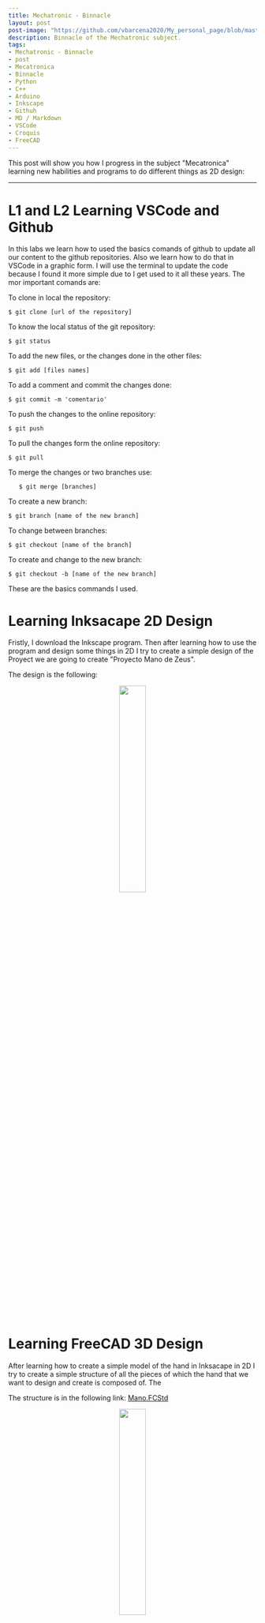 ```yaml
---
title: Mechatronic - Binnacle
layout: post
post-image: "https://github.com/vbarcena2020/My_personal_page/blob/master/assets/images/Mecatronica_img2.jpg?raw=true"
description: Binnacle of the Mechatronic subject.
tags:
- Mechatronic - Binnacle
- post
- Mecatronica
- Binnacle
- Python
- C++
- Arduino
- Inkscape
- Githuh
- MD / Markdown 
- VSCode
- Croquis
- FreeCAD
---
```


This post will show you how I progress in the subject "Mecatronica" learning new habilities and programs to do different things as 2D design:

---
 
# **L1 and L2 Learning VSCode and Github**
In this labs we learn how to used the basics comands of github to update all our content to the github repositories. Also we learn how to do that in VSCode in a graphic form. I will use the terminal to update the code because I found it more simple due to I get used to it all these years. The mor important comands are:

To clone in local the repository:
~~~
$ git clone [url of the repository]
~~~
To know the local status of the git repository:
~~~
$ git status
~~~
To add the new files, or the changes done in the other files:
~~~
$ git add [files names]
~~~
To add a comment and commit the changes done:
~~~
$ git commit -m 'comentario'
~~~
To push the changes to the online repository:
~~~
$ git push
~~~
To pull the changes form the online repository:
~~~
$ git pull
~~~
To merge the changes or two branches use:
~~~
   $ git merge [branches]
~~~
To create a new branch:
~~~
$ git branch [name of the new branch]
~~~
To change between branches:
~~~
$ git checkout [name of the branch]
~~~
To create and change to the new branch:
~~~
$ git checkout -b [name of the new branch]
~~~
These are the basics commands I used.

# **Learning Inksacape 2D Design**
Fristly, I download the Inkscape program. 
Then after learning how to use the program and design some things in 2D I try to create a simple design of the Proyect we are going to create "Proyecto Mano de Zeus". 

The design is the following:

<p align="center">
  <img src="https://github.com/vbarcena2020/Mecatronica-2024-2025/blob/main/L5/Mano.svg?raw=true" width="32.75%">
</p>

# **Learning FreeCAD 3D Design**
After learning how to create a simple model of the hand in Inksacape in 2D I try to create a simple structure of all the pieces of which the hand that we want to design and create is composed of. The 

The structure is in the following link: [Mano.FCStd](https://github.com/mpancracio2020/Mecatronica-Proyecto/tree/main/images/Mano.FCStd)

<p align="center">
  <img src="https://github.com/vbarcena2020/My_personal_page/blob/master/assets/images/simple_mano_3d.png?raw=true" width="32.75%">
</p>

Regarding the rest of the 3D design, we used Ultimaker Cura to design the parts based on the original project from which we drew inspiration. We modified the (.lts) component files by applying different values to achieve the best print quality on our 3D printers.

Also I have added a wrist and arm, connect all the blocks and create a plane.

<p align="center">
  <img src="https://github.com/vbarcena2020/My_personal_page/blob/master/assets/images/mano_plano.svg?raw=true" width="60%">
</p>


# **Making Electronic Design**
To create and design the electronic circuit, fristly, we have to decide which components we are going to need and use.

For the control of the hardware we are going to use an Arduino UNO which can be replace by an Arduino Mega if we want to add more components. 

<p align="center">
  <img src="https://github.com/vbarcena2020/My_personal_page/blob/master/assets/images/arduinos.jpg?raw=true" width="32.75%">
</p>

The rest of components are six servos per hand, one for each finger and other for the wrist. This 360 servos model we are going to use are the tower pro mg996r.

<p align="center">
  <img src="https://github.com/vbarcena2020/My_personal_page/blob/master/assets/images/servo.jpg?raw=true" width="22.75%">
</p>

Also we have to use a battery to suply the servos with the energy needed.

<p align="center">
  <img src="https://github.com/mpancracio2020/Mecatronica-Proyecto/blob/main/images/battery.png?raw=true" width="22.75%">
</p>

And to connect all the components we use cables and a protoboard.

To visualize the design I use Fritzing and app which allow us create electronic designs, and this is our:

<p align="center">
  <img src="https://github.com/vbarcena2020/My_personal_page/blob/master/assets/images/fritzing_design.png?raw=true" width="42.75%">
</p>


After trying the code with this connection the servos move to slow or doesn't have the strong to move the fingers. This happend because the 5V that gives the arduino to the servos is not enough to move the fingers so to fix it I am gonna add a battery to provaid Voltage to the servos.

So the new design is the following:

<p align="center">
  <img src="https://github.com/vbarcena2020/My_personal_page/blob/master/assets/images/fritzing_design_2.png?raw=true" width="42.75%">
</p>

# Zeus Hand Code

The hand code is developed in three languages: C++, Arduino, and Python.

## Installation

To ensure the program works correctly, it is necessary to install some libraries beforehand, in addition to the languages used.

Libraries used:

| Library       | Terminal Command       | Utility                          |
|:------------- |:----------------------:| :-------------------------------|
| numpy         | pip install numpy      | Create and use vectors           |
| tkinter       | pip install tkinter    | Create an interactive interface  |
| mediapipe     | pip install mediapipe  | Detect bodies, arms, and hands   |
| pillow        | pip install pillow     | Process images                   |

Regarding the development of the hand code, we divided it into several parts:

## Movement

The first part focuses on hand movement. Here, we only concentrated on producing the movement of the fingers and wrist using servomotors. This part is programmed in Arduino and C++.

To start, we tried to understand how our servos worked. They move by receiving a value from 0 to 180, which represent speeds. The value 90 indicates zero speed; above this, the servo rotates counterclockwise, and below, it rotates clockwise.

To test the correct operation of the servos, we used a simple code that rotates the servos in both directions alternately.

~~~
#include <Servo.h>

Servo myservo; 
int currentPos = 0;
int targetPos = 90;
int speedLeft = 80;
int speedRight = 100;
int stopSpeed = 90;

void setup() {
  myservo.attach(3);
  myservo.write(stopSpeed);
  delay(1000);
}

void loop() {
  targetPos = 180; 
  moveServoTo(targetPos);  

  targetPos = 0;
  moveServoTo(targetPos);
}

void moveServoTo(int targetPos) {
  if (targetPos > currentPos) {
    myservo.write(speedRight); 
  } else if (targetPos < currentPos) {
    myservo.write(speedLeft);
  }
  delay(2000);
  myservo.write(stopSpeed); 
  currentPos = targetPos;
}
~~~

Next, we created a code that moves the servos to specific angles, estimating the time it takes to move from one angle to another. This code only requires the target angle, and it moves the servo as needed to reach that position.

The complete code can be found in [ServoM.cpp](https://github.com/mpancracio2020/Mecatronica-Proyecto/tree/main/src/ServoM/ServoM.cpp) and [ServoM.h](https://github.com/mpancracio2020/Mecatronica-Proyecto/tree/main/src/ServoM/ServoM.h).

## Communication

After developing the servo movement code, we questioned the best way to command the movements. Several ideas came to mind.

The first was to use an ESP32 and communicate with it via WiFi from the computer. However, we discarded this idea initially since we didn’t have an ESP32 and didn’t want to complicate the code with complex communication. Additionally, achieving the desired reactivity would have been challenging. However, using an ESP32 and WiFi is an idea for the final prototype.

The second was serial communication. This is the method we decided to use because it is straightforward to program and provides very high reactivity. The only drawback is that the Arduino must be connected to the computer, but for now, having the Arduino accessible is not an issue.

Our communication is programmed in Arduino, and the program is responsible for receiving the angles from the detection module and passing them to the movement module.

The complete code is in [ServoM.ino](https://github.com/mpancracio2020/Mecatronica-Proyecto/tree/main/src/ServoM/ServoM.ino).

## Detection

After achieving good performance for servo movement and communication, we considered how to detect and determine the angles to pass to the servos.

The first idea was to write the angles using a keyboard. This was the simplest option but a bit slow, as we had to manually input the angles constantly for each servo. Therefore, we discarded it immediately.

The next idea was to develop sliders for all the servos and send the respective values instead of writing them. This method was simple and faster. However, although it wasn’t convenient or quick enough for the project’s goal, we kept it as a testing tool in a separate mode.

<p align="center">
  <img src="https://github.com/mpancracio2020/Mecatronica-Proyecto/blob/main/images/detect_manual.png?raw=true" width="15.5%">
</p>

Finally, after much thought, we came up with an idea inspired by a course we took called Computer Vision: using a camera to capture an image of our arms and, from that image, calculating the finger angles. This approach provided constant and fast detection. The only drawback was that it was more complex to develop, but we eventually succeeded.

<p align="center">
  <img src="https://github.com/mpancracio2020/Mecatronica-Proyecto/blob/main/images/detect_image.png?raw=true" width="22.75%">
  <img src="https://github.com/mpancracio2020/Mecatronica-Proyecto/blob/main/images/detect_angles.png?raw=true" width="25.5%">
</p>

The detection is fully programmed in Python and runs on the computer or device connected to the Arduino via Serial.

The complete code is in [mano_zeus.py](https://github.com/mpancracio2020/Mecatronica-Proyecto/tree/main/src/handTracking/mano_zeus.py).

## Interface

Finally, we developed a simple interface for users to interact with the program. This allows them to choose the mode and parameters to display while observing real-time detection and the angles passed to the Arduino.

This part is also developed in Python, and here is an image of the developed interface:

<p align="center">
  <img src="https://github.com/mpancracio2020/Mecatronica-Proyecto/blob/main/images/interfaz.png?raw=true" width="52.75%">
</p>

The complete code is in [mano_zeus.py](https://github.com/mpancracio2020/Mecatronica-Proyecto/tree/main/src/handTracking/mano_zeus.py).